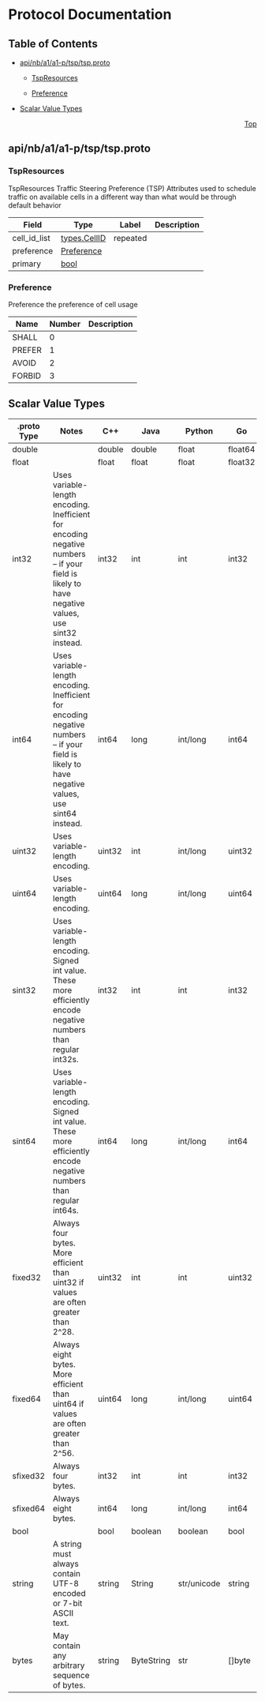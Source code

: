 # Protocol Documentation
<a name="top"></a>

## Table of Contents

- [api/nb/a1/a1-p/tsp/tsp.proto](#api/nb/a1/a1-p/tsp/tsp.proto)
    - [TspResources](#a1.tsp.TspResources)
  
    - [Preference](#a1.tsp.Preference)
  
- [Scalar Value Types](#scalar-value-types)



<a name="api/nb/a1/a1-p/tsp/tsp.proto"></a>
<p align="right"><a href="#top">Top</a></p>

## api/nb/a1/a1-p/tsp/tsp.proto



<a name="a1.tsp.TspResources"></a>

### TspResources
TspResources Traffic Steering Preference (TSP) Attributes used to schedule traffic
on available cells in a different way than what would be through default behavior


| Field | Type | Label | Description |
| ----- | ---- | ----- | ----------- |
| cell_id_list | [types.CellID](#types.CellID) | repeated |  |
| preference | [Preference](#a1.tsp.Preference) |  |  |
| primary | [bool](#bool) |  |  |





 


<a name="a1.tsp.Preference"></a>

### Preference
Preference the preference of cell usage

| Name | Number | Description |
| ---- | ------ | ----------- |
| SHALL | 0 |  |
| PREFER | 1 |  |
| AVOID | 2 |  |
| FORBID | 3 |  |


 

 

 



## Scalar Value Types

| .proto Type | Notes | C++ | Java | Python | Go | C# | PHP | Ruby |
| ----------- | ----- | --- | ---- | ------ | -- | -- | --- | ---- |
| <a name="double" /> double |  | double | double | float | float64 | double | float | Float |
| <a name="float" /> float |  | float | float | float | float32 | float | float | Float |
| <a name="int32" /> int32 | Uses variable-length encoding. Inefficient for encoding negative numbers – if your field is likely to have negative values, use sint32 instead. | int32 | int | int | int32 | int | integer | Bignum or Fixnum (as required) |
| <a name="int64" /> int64 | Uses variable-length encoding. Inefficient for encoding negative numbers – if your field is likely to have negative values, use sint64 instead. | int64 | long | int/long | int64 | long | integer/string | Bignum |
| <a name="uint32" /> uint32 | Uses variable-length encoding. | uint32 | int | int/long | uint32 | uint | integer | Bignum or Fixnum (as required) |
| <a name="uint64" /> uint64 | Uses variable-length encoding. | uint64 | long | int/long | uint64 | ulong | integer/string | Bignum or Fixnum (as required) |
| <a name="sint32" /> sint32 | Uses variable-length encoding. Signed int value. These more efficiently encode negative numbers than regular int32s. | int32 | int | int | int32 | int | integer | Bignum or Fixnum (as required) |
| <a name="sint64" /> sint64 | Uses variable-length encoding. Signed int value. These more efficiently encode negative numbers than regular int64s. | int64 | long | int/long | int64 | long | integer/string | Bignum |
| <a name="fixed32" /> fixed32 | Always four bytes. More efficient than uint32 if values are often greater than 2^28. | uint32 | int | int | uint32 | uint | integer | Bignum or Fixnum (as required) |
| <a name="fixed64" /> fixed64 | Always eight bytes. More efficient than uint64 if values are often greater than 2^56. | uint64 | long | int/long | uint64 | ulong | integer/string | Bignum |
| <a name="sfixed32" /> sfixed32 | Always four bytes. | int32 | int | int | int32 | int | integer | Bignum or Fixnum (as required) |
| <a name="sfixed64" /> sfixed64 | Always eight bytes. | int64 | long | int/long | int64 | long | integer/string | Bignum |
| <a name="bool" /> bool |  | bool | boolean | boolean | bool | bool | boolean | TrueClass/FalseClass |
| <a name="string" /> string | A string must always contain UTF-8 encoded or 7-bit ASCII text. | string | String | str/unicode | string | string | string | String (UTF-8) |
| <a name="bytes" /> bytes | May contain any arbitrary sequence of bytes. | string | ByteString | str | []byte | ByteString | string | String (ASCII-8BIT) |


